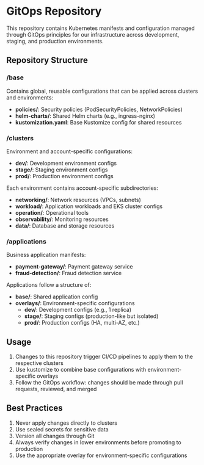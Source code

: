 # GitOps Repository

This repository contains Kubernetes manifests and configuration managed through GitOps principles for our infrastructure across development, staging, and production environments.

## Repository Structure

### /base
Contains global, reusable configurations that can be applied across clusters and environments:
- **policies/**: Security policies (PodSecurityPolicies, NetworkPolicies)
- **helm-charts/**: Shared Helm charts (e.g., ingress-nginx)
- **kustomization.yaml**: Base Kustomize config for shared resources

### /clusters
Environment and account-specific configurations:
- **dev/**: Development environment configs
- **stage/**: Staging environment configs
- **prod/**: Production environment configs

Each environment contains account-specific subdirectories:
- **networking/**: Network resources (VPCs, subnets)
- **workload/**: Application workloads and EKS cluster configs
- **operation/**: Operational tools
- **observability/**: Monitoring resources
- **data/**: Database and storage resources

### /applications
Business application manifests:
- **payment-gateway/**: Payment gateway service
- **fraud-detection/**: Fraud detection service

Applications follow a structure of:
- **base/**: Shared application config
- **overlays/**: Environment-specific configurations
  - **dev/**: Development configs (e.g., 1 replica)
  - **stage/**: Staging configs (production-like but isolated)
  - **prod/**: Production configs (HA, multi-AZ, etc.)

## Usage

1. Changes to this repository trigger CI/CD pipelines to apply them to the respective clusters
2. Use kustomize to combine base configurations with environment-specific overlays
3. Follow the GitOps workflow: changes should be made through pull requests, reviewed, and merged

## Best Practices

1. Never apply changes directly to clusters
2. Use sealed secrets for sensitive data
3. Version all changes through Git
4. Always verify changes in lower environments before promoting to production
5. Use the appropriate overlay for environment-specific configurations
